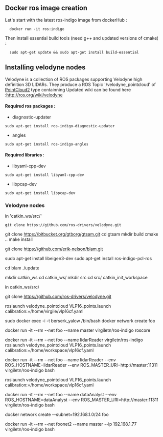 ## Docker ros image creation

Let's start with the latest ros-indigo image from dockerHub :
```
  docker run -it ros:indigo
```
Then install essential build tools (need g++ and updated versions of cmake) :
```
  sudo apt-get update && sudo apt-get install build-essential
```
## Installing velodyne nodes
Velodyne is a collection of ROS packages supporting Velodyne high definition 3D LIDARs. They produce a ROS Topic '/velodyne_pointcloud' of [PointCloud2](http://docs.ros.org/api/sensor_msgs/html/msg/PointCloud2.html) type containning
Updated wiki can be found here :http://ros.org/wiki/velodyne
#### Required ros packages :
* diagnostic-updater
```
sudo apt-get install ros-indigo-diagnostic-updater
```
* angles
```
sudo apt-get install ros-indigo-angles
```
#### Required libraries :
* libyaml-cpp-dev
```
sudo apt-get install libyaml-cpp-dev
```
* libpcap-dev
```
sudo apt-get install libpcap-dev
```

### Velodyne nodes
in 'catkin_ws/src/'
```
git clone https://github.com/ros-drivers/velodyne.git
```

git clone https://bitbucket.org/gtborg/gtsam.git
cd gtsam
mkdir build
cmake ..
make install

git clone https://github.com/erik-nelson/blam.git

sudo apt-get install libeigen3-dev
sudo apt-get install ros-indigo-pcl-ros

cd blam
./update

mkdir catkin_ws
cd catkin_ws/
mkdir src
cd src/
catkin_init_workspace

in catkin_ws/src/

git clone https://github.com/ros-drivers/velodyne.git

roslaunch velodyne_pointcloud VLP16_points.launch calibration:=/home/virgile/vlp16cf.yaml

sudo docker exec -i -t berserk_yalow /bin/bash
docker network create foo

docker run -it --rm --net foo --name master virgiletn/ros-indigo roscore

docker run -it --rm --net foo --name lidarReader virgiletn/ros-indigo roslaunch velodyne_pointcloud VLP16_points.launch calibration:=/home/workspace/vlp16cf.yaml

docker run -it --rm --net foo --name lidarReader --env ROS_HOSTNAME=lidarReader --env ROS_MASTER_URI=http://master:11311 virgiletn/ros-indigo bash

roslaunch velodyne_pointcloud VLP16_points.launch calibration:=/home/workspace/vlp16cf.yaml

docker run -it --rm --net foo --name dataAnalyst --env ROS_HOSTNAME=dataAnalyst --env ROS_MASTER_URI=http://master:11311 virgiletn/ros-indigo bash

docker network create --subnet=192.168.1.0/24 foo

docker run -it --rm --net foonet2 --name master --ip 192.168.1.77 virgiletn/ros-indigo bash
